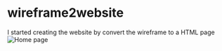 # wireframe2website
I started creating the website by convert the wireframe to a HTML page
![Home page](C:\Users\Orange\Pictures)